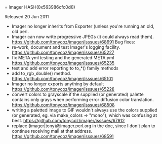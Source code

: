 = Imager HASH(0x563986cfc0d0)

Released 20 Jun 2011

- Imager no longer inherits from Exporter (unless you're running an old, old perl. 
- Imager can now write progressive JPEGs (it could always read them). https://github.com/tonycoz/imager/isssues/68691 Bug fixes: 
- re-work, document and test Imager's logging facility. https://github.com/tonycoz/imager/isssues/65227 
- fix META.yml testing and the generated META.yml https://github.com/tonycoz/imager/isssues/65235 
- test and add error reporting to to_*() family methods 
- add to_rgb_double() method. https://github.com/tonycoz/imager/isssues/65101 
- Imager no longer exports anything by default https://github.com/tonycoz/imager/isssues/65228 
- convert colors to grayscale if the supplied (or generated) palette contains only grays when performing error diffusion color translation. https://github.com/tonycoz/imager/isssues/68508 
- writing a paletted image to GIF wouldn't always use the colors supplied (or generated, eg. via make_colors => "mono"), which was confusing at best. https://github.com/tonycoz/imager/isssues/67912 
- replace (imager|tony)@imager.perl.org in the doc, since I don't plan to continue receiving mail at that address. https://github.com/tonycoz/imager/isssues/68591